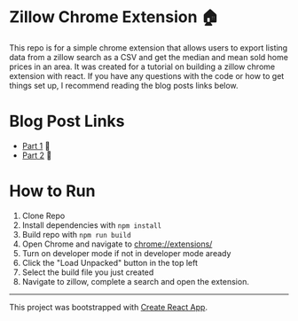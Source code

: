 # Zillow Chrome Extension 🏠 

This repo is for a simple chrome extension that allows users to export listing data from a zillow search as a CSV and get the median and mean sold home prices in an area. It was created for a tutorial on building a zillow chrome extension with react. If you have any questions with the code or how to get things set up, I recommend reading the blog posts links below. 

# Blog Post Links
- [Part 1](https://medium.com/@michaelbranconier/creating-a-zillow-chrome-extension-with-react-part-1-76f75bcada3e) 🔗
- [Part 2](https://medium.com/@michaelbranconier/creating-a-zillow-chrome-extension-with-react-part-2-94c2937b2a3d) 🔗

# How to Run
1. Clone Repo
2. Install dependencies with `npm install`
3. Build repo with `npm run build`
4. Open Chrome and navigate to [chrome://extensions/](chrome://extensions/)
5. Turn on developer mode if not in developer mode aready
6. Click the "Load Unpacked" button in the top left
7. Select the build file you just created
8. Navigate to zillow, complete a search and open the extension. 

<hr />

This project was bootstrapped with [Create React App](https://github.com/facebook/create-react-app).
